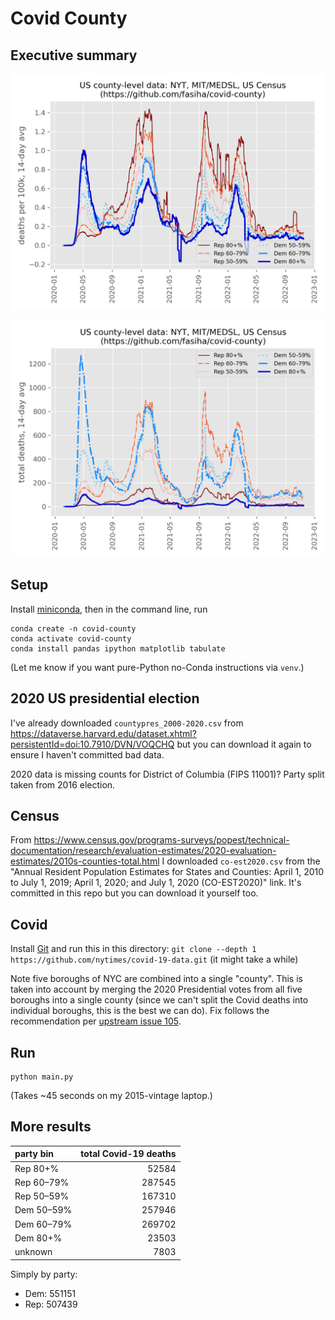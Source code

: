 # Covid County
## Executive summary
![Deaths per-100k](./per_capita_deaths.png)

![Total deaths](./total_deaths.png)
## Setup
Install [miniconda](https://docs.conda.io/en/latest/miniconda.html), then in the command line, run
```console
conda create -n covid-county
conda activate covid-county
conda install pandas ipython matplotlib tabulate
```
(Let me know if you want pure-Python no-Conda instructions via `venv`.)

## 2020 US presidential election
I've already downloaded `countypres_2000-2020.csv` from https://dataverse.harvard.edu/dataset.xhtml?persistentId=doi:10.7910/DVN/VOQCHQ but you can download it again to ensure I haven't committed bad data.

2020 data is missing counts for District of Columbia (FIPS 11001)? Party split taken from 2016 election.

## Census
From https://www.census.gov/programs-surveys/popest/technical-documentation/research/evaluation-estimates/2020-evaluation-estimates/2010s-counties-total.html I downloaded `co-est2020.csv` from the "Annual Resident Population Estimates for States and Counties: April 1, 2010 to July 1, 2019; April 1, 2020; and July 1, 2020 (CO-EST2020)" link. It's committed in this repo but you can download it yourself too.

## Covid
Install [Git](https://git-scm.com) and run this in this directory: `git clone --depth 1 https://github.com/nytimes/covid-19-data.git` (it might take a while)

Note five boroughs of NYC are combined into a single "county". This is taken into account by merging the 2020 Presidential votes from all five boroughs into a single county (since we can't split the Covid deaths into individual boroughs, this is the best we can do). Fix follows the recommendation per [upstream issue 105](https://github.com/nytimes/covid-19-data/issues/105).

## Run
```
python main.py
```
(Takes ~45 seconds on my 2015-vintage laptop.)

## More results
| party bin  | total Covid-19 deaths |
| :--------- | --------------------: |
| Rep 80+%   |    52584 |
| Rep 60–79% |   287545 |
| Rep 50–59% |   167310 |
| Dem 50–59% |   257946 |
| Dem 60–79% |   269702 |
| Dem 80+%   |    23503 |
| unknown    |     7803 |

Simply by party:
- Dem: 551151
- Rep: 507439
